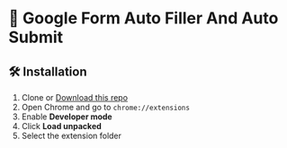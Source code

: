 
# 🧠 Google Form Auto Filler And Auto Submit


## 🛠 Installation

1. Clone or [Download this repo](https://github.com/your-username/google-form-auto-math)
2. Open Chrome and go to `chrome://extensions`
3. Enable **Developer mode**
4. Click **Load unpacked**
5. Select the extension folder